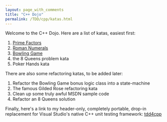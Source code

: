```yaml
---
layout: page_with_comments
title: "C++ Dojo"
permalink: /TDD/cpp/katas.html
---
```


Welcome to the C++ Dojo. Here are a list of katas, easiest first:

1. [Prime Factors](PrimeFactors/Step1.html)
2. [Roman Numerals](RomanNumerals/Step1.html)
3. [Bowling Game](BowlingGame/BowlingGame.html)
4. the 8 Queens problem kata
5. Poker Hands kata

There are also some refactoring katas, to be added later:

1. Refactor the Bowling Game bonus logic class into a state-machine
2. The famous Gilded Rose refactoring kata
3. Clean up some truly awful MSDN sample code
4. Refactor an 8 Queens solution


Finally, here's a link to my header-only, completely portable, drop-in replacement for Visual Studio's native C++ unit testing framework:
[tdd4cpp](https://github.com/MiddleRaster/tdd4cpp)

